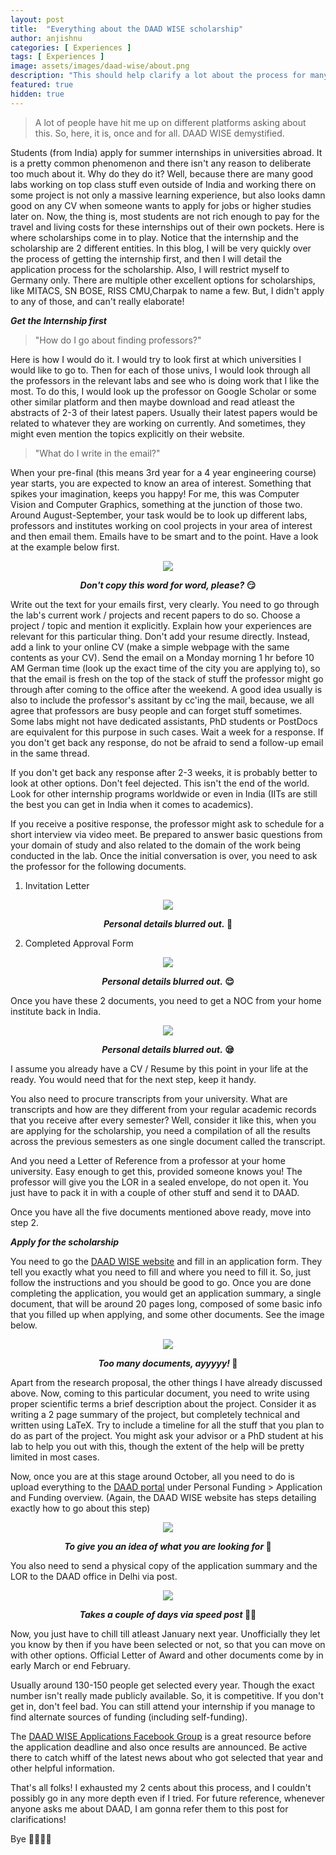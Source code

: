 ```yaml
---
layout: post
title:  "Everything about the DAAD WISE scholarship"
author: anjishnu
categories: [ Experiences ]
tags: [ Experiences ]
image: assets/images/daad-wise/about.png
description: "This should help clarify a lot about the process for many people!"
featured: true
hidden: true
---
```


> A lot of people have hit me up on different platforms asking about this. So,
> here, it is, once and for all. DAAD WISE demystified.

Students (from India) apply for summer internships in universities abroad. It is
a pretty common phenomenon and there isn't any reason to deliberate too much
about it. Why do they do it? Well, because there are many good labs working on
top class stuff even outside of India and working there on some project is not
only a massive learning experience, but also looks damn good on any CV when
someone wants to apply for jobs or higher studies later on. Now, the thing is,
most students are not rich enough to pay for the travel and living costs for
these internships out of their own pockets. Here is where scholarships come in
to play. Notice that the internship and the scholarship are 2 different
entities. In this blog, I will be very quickly over the process of getting the
internship first, and then I will detail the application process for the
scholarship. Also, I will restrict myself to Germany only. There are multiple
other excellent options for scholarships, like MITACS, SN BOSE, RISS CMU,Charpak
to name a few. But, I didn't apply to any of those, and can't really elaborate!

***Get the Internship first***

> "How do I go about finding professors?"

Here is how I would do it. I would try to look first at which universities
I would like to go to. Then for each of those univs, I would look through all
the professors in the relevant labs and see who is doing work that I like the
most. To do this, I would look up the professor on Google Scholar or some other
similar platform and then maybe download and read atleast the abstracts of 2-3
of their latest papers. Usually their latest papers would be related to whatever
they are working on currently. And sometimes, they might even mention the topics
explicitly on their website.

> "What do I write in the email?"

When your pre-final (this means 3rd year for a 4 year
engineering course) year starts, you are expected to know an area of interest.
Something that spikes your imagination, keeps you happy! For me, this was
Computer Vision and Computer Graphics, something at the junction of those two.
Around August-September, your task would be to look up different labs,
professors and institutes working on cool projects in your area of interest and
then email them. Emails have to be smart and to the point. Have a look at the
example below first.

<div align="center">
<img src="../assets/images/daad-wise/email.png">
<p><b><i>Don't copy this word for word, please?</i> 😏</b></p>
<p></p>
</div>

Write out the text for your emails first, very clearly. You need to go through
the lab's current work / projects and recent papers to do so. Choose a project /
topic and mention it explicitly. Explain how your experiences are relevant for
this particular thing. Don't add your resume directly. Instead, add a link to
your online CV (make a simple webpage with the same contents as your CV). Send
the email on a Monday morning 1 hr before 10 AM German time (look up the exact
time of the city you are applying to), so that the email is fresh on the top of
the stack of stuff the professor might go through after coming to the office
after the weekend. A good idea usually is also to include the professor's
assitant by cc'ing the mail, because, we all agree that professors are busy
people and can forget stuff sometimes. Some labs might not have dedicated
assistants, PhD students or PostDocs are equivalent for this purpose in such
cases. Wait a week for a response. If you don't get back any response, do not be
afraid to send a follow-up email in the same thread.

If you don't get back any
response after 2-3 weeks, it is probably better to look at other options. Don't
feel dejected. This isn't the end of the world. Look for other internship
programs worldwide or even in India (IITs are still the best you can get in
India when it comes to academics).

If you receive a positive response, the professor might ask to schedule for a
short interview via video meet. Be prepared to answer basic questions from your
domain of study and also related to the domain of the work being conducted in
the lab. Once the initial conversation is over, you need to ask the professor
for the following documents.

1. Invitation Letter

  <div align="center">
  <img src="../assets/images/daad-wise/invitation.png">
  <p><b><i>Personal details blurred out.</i> 🥺</b></p>
  <p></p>
  </div>

2. Completed Approval Form

  <div align="center">
  <img src="../assets/images/daad-wise/approval.png">
  <p><b><i>Personal details blurred out.</i> 😌</b></p>
  <p></p>
  </div>

Once you have these 2 documents, you need to get a NOC from your
home institute back in India.

<div align="center">
<img src="../assets/images/daad-wise/NOC.png">
<p><b><i>Personal details blurred out.</i> 😪</b></p>
<p></p>
</div>

I assume you already have a CV / Resume by this point in your life at the ready.
You would need that for the next step, keep it handy.

You also need to procure transcripts from your university. What are transcripts
and how are they different from your regular academic records that you receive
after every semester? Well, consider it like this, when you are applying for the
scholarship, you need a compilation of all the results across the previous
semesters as one single document called the transcript.

And you need a Letter of Reference from a professor at your home university.
Easy enough to get this, provided someone knows you! The professor will give you
the LOR in a sealed envelope, do not open it. You just have to pack it in with a
couple of other stuff and send it to DAAD.

Once you have all the five documents mentioned above ready, move into step 2.

***Apply for the scholarship***

You need to go the [DAAD WISE website](https://www2.daad.de/deutschland/stipendium/datenbank/en/21148-scholarship-database/?detail=50015295)
and fill in an application form. They tell you exactly what you need to fill and
where you need to fill it. So, just follow the instructions and you should be
good to go. Once you are done completing the application, you would get an
application summary, a single document, that will be around 20 pages long,
composed of some basic info that you filled up when applying, and some other
documents. See the image below.

<div align="center">
<img src="../assets/images/daad-wise/docs.png">
<p><b><i>Too many documents, ayyyyy!</i> 👀</b></p>
<p></p>
</div>

Apart from the research proposal, the other things I have already discussed
above. Now, coming to this particular document, you need to write using proper
scientific terms a brief description about the project. Consider it as writing a
2 page summary of the project, but completely technical and written using LaTeX.
Try to include a timeline for all the stuff that you plan to do as part of the
project. You might ask your advisor or a PhD student at his lab to help you out
with this, though the extent of the help will be pretty limited in most cases.

Now, once you are at this stage around October, all you need to do is upload
everything to the [DAAD portal](https://portal.daad.de) under Personal Funding >
Application and Funding overview. (Again, the DAAD WISE website has steps
detailing exactly how to go about this step)

<div align="center">
<img src="../assets/images/daad-wise/portal.png">
<p><b><i>To give you an idea of what you are looking for</i> 💯</b></p>
<p></p>
</div>

You also need to send a physical copy of the application summary and the LOR
to the DAAD office in Delhi via post.

<div align="center">
<img src="../assets/images/daad-wise/postal.jpg">
<p><b><i>Takes a couple of days via speed post</i> 👌🏻</b></p>
<p></p>
</div>

Now, you just have to chill till atleast January next year. Unofficially they
let you know by then if you have been selected or not, so that you can move on
with other options. Official Letter of Award and other documents come by in
early March or end February.

Usually around 130-150 people get selected every year. Though the exact number
isn't really made publicly available. So, it is competitive. If you don't get
in, don't feel bad. You can still attend your internship if you manage to find
alternate sources of funding (including self-funding).

The [DAAD WISE Applications Facebook Group](https://www.facebook.com/groups/447364158739762/)
is a great resource before the application deadline and also once results are
announced. Be active there to catch whiff of the latest news about who got
selected that year and other helpful information.

That's all folks! I exhausted my 2 cents about this process, and I couldn't
possibly go in any more depth even if I tried. For future reference, whenever
anyone asks me about DAAD, I am gonna refer them to this post for
clarifications!

Bye 👋🏻👋🏻

